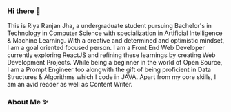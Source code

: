 ### Hi there 👋

This is Riya Ranjan Jha, a undergraduate student pursuing Bachelor's in Technology in Computer Science with specialization in Artificial Intelligence & Machine Learning. With a creative and determined and optimistic mindset, I am a goal oriented focused person. I am a Front End Web Developer currently exploring ReactJS and refining these learnings by creating Web Development Projects. While being a beginner in the world of Open Source, I am a Prompt Engineer too alongwith the gift of being proficient in Data Structures & Algorithms which I code in JAVA. Apart from my core skills, I am an avid reader as well as Content Writer. 

### About Me ✨



